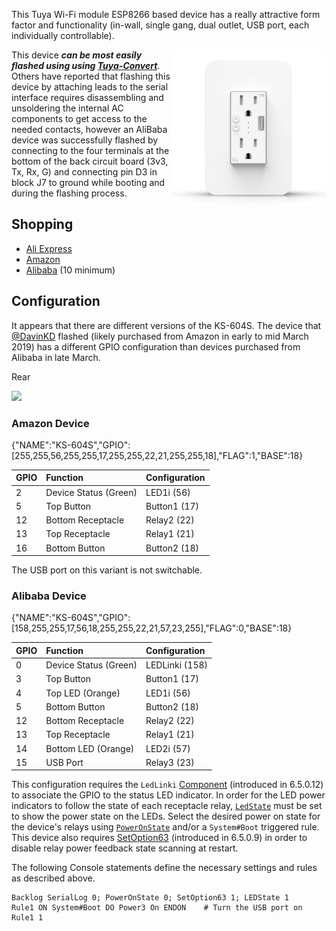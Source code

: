 This Tuya Wi-Fi module ESP8266 based device has a really attractive form factor and functionality (in-wall, single gang, dual outlet, USB port, each individually controllable).

<img src="https://raw.githubusercontent.com/DavinKD/SmartThings/master/DeviceImages/ks-604s.jpg" width="250" align="right" />

This device **_can be most easily flashed using using [Tuya-Convert](https://github.com/ct-Open-Source/tuya-convert/wiki/Compatible-devices)_**. Others have reported that flashing this device by attaching leads to the serial interface requires disassembling and unsoldering the internal AC components to get access to the needed contacts, however an AliBaba device was successfully flashed by connecting to the four terminals at the bottom of the back circuit board (3v3, Tx, Rx, G) and connecting pin D3 in block J7 to ground while booting and during the flashing process.

## Shopping

* [Ali Express](https://www.aliexpress.com/item/Smart-WiFi-USB-Charger-Wall-Outlet-High-Speed-Voice-Control-Dual-Outlets-Individually-Surge-Protection-Remote/32976742669.html)
* [Amazon](https://www.amazon.com/dp/B07JZ124FK)
* [Alibaba](https://www.alibaba.com/product-detail/New-Design-2-way-Double-Power_60817067611.html?spm=a2700.7724857.normalList.54.4dfd645aBY3qAH) (10 minimum)

## Configuration

It appears that there are different versions of the KS-604S. The device that [@DavinKD](https://github.com/DavinKD) flashed (likely purchased from Amazon in early to mid March 2019) has a different GPIO configuration than devices purchased from Alibaba in late March.

Rear

<img src="https://user-images.githubusercontent.com/34340210/55679367-8ccdf980-58d8-11e9-8da7-b2fb6ae637cd.jpg" width="500" />

### Amazon Device

{"NAME":"KS-604S","GPIO":[255,255,56,255,255,17,255,255,22,21,255,255,18],"FLAG":1,"BASE":18}

| GPIO | Function | Configuration |
|:---|:---|:---|
|  2 | Device Status (Green) | LED1i (56)
|  5 | Top Button | Button1 (17)
| 12 | Bottom Receptacle | Relay2 (22)
| 13 | Top Receptacle | Relay1 (21)
| 16 | Bottom Button | Button2 (18)

The USB port on this variant is not switchable.

### Alibaba Device

{"NAME":"KS-604S","GPIO":[158,255,255,17,56,18,255,255,22,21,57,23,255],"FLAG":0,"BASE":18}

| GPIO | Function | Configuration |
|:---|:---|:---|
|  0 | Device Status (Green) | LEDLinki (158)
|  3 | Top Button | Button1 (17)
|  4 | Top LED (Orange) | LED1i (56)
|  5 | Bottom Button | Button2 (18)
| 12 | Bottom Receptacle | Relay2 (22)
| 13 | Top Receptacle | Relay1 (21)
| 14 | Bottom LED (Orange) | LED2i (57)
| 15 | USB Port | Relay3 (23)

This configuration requires the `LedLinki` [Component](Components) (introduced in 6.5.0.12) to associate the GPIO to the status LED indicator. In order for the LED power indicators to follow the state of each receptacle relay, [`LedState`](Commands.md#ledstate) must be set to show the power state on the LEDs. Select the desired power on state for the device's relays using [`PowerOnState`](Commands.md#poweronstate) and/or a `System#Boot` triggered rule. This device also requires [SetOption63](Commands.md#setoption63) (introduced in 6.5.0.9) in order to disable relay power feedback state scanning at restart.

The following Console statements define the necessary settings and rules as described above.
```
Backlog SerialLog 0; PowerOnState 0; SetOption63 1; LEDState 1
Rule1 ON System#Boot DO Power3 On ENDON    # Turn the USB port on
Rule1 1
```